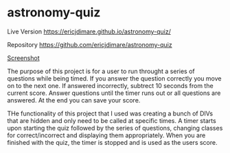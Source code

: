 # astronomy-quiz

Live Version
https://ericjdimare.github.io/astronomy-quiz/

Repository
https://github.com/ericjdimare/astronomy-quiz

[Screenshot](screenshot.png)

The purpose of this project is for a user to run throught a series of questions while being timed. If you answer the question correctly you move on to the next one. If answered incorrectly, subtrect 10 seconds from the current score. Answer questions until the timer runs out or all questions are answered. At the end you can save your score.

THe functionality of this project that I used was creating a bunch of DIVs that are hidden and only need to be called at specific times. A timer starts upon starting the quiz followed by the series of questions, changing classes for correct/incorrect and displaying them appropriately. When you are finished with the quiz, the timer is stopped and is used as the users score.
